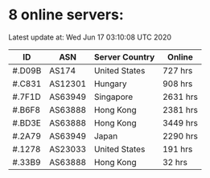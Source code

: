 # 8 online servers:

Latest update at: Wed Jun 17 03:10:08 UTC 2020

| ID | ASN | Server Country | Online |
| -- | --- | -------------- | ------ |
| #.D09B | AS174 | United States | 727 hrs |
| #.C831 | AS12301 | Hungary | 908 hrs |
| #.7F1D | AS63949 | Singapore | 2631 hrs |
| #.B6F8 | AS63888 | Hong Kong | 2381 hrs |
| #.BD3E | AS63888 | Hong Kong | 3449 hrs |
| #.2A79 | AS63949 | Japan | 2290 hrs |
| #.1278 | AS23033 | United States | 191 hrs |
| #.33B9 | AS63888 | Hong Kong | 32 hrs |

